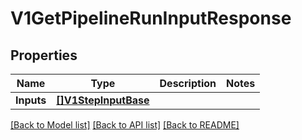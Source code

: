 # V1GetPipelineRunInputResponse

## Properties

Name | Type | Description | Notes
------------ | ------------- | ------------- | -------------
**Inputs** | [**[]V1StepInputBase**](V1StepInputBase.md) |  | 

[[Back to Model list]](../README.md#documentation-for-models) [[Back to API list]](../README.md#documentation-for-api-endpoints) [[Back to README]](../README.md)


